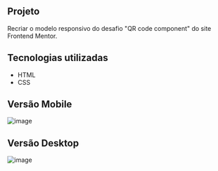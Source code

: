## Projeto
Recriar o modelo responsivo do desafio "QR code component" do site Frontend Mentor.

## Tecnologias utilizadas
- HTML
- CSS

## Versão Mobile
![image](https://github.com/gabspock/QRCode/assets/121103059/e9dc4317-4b82-485a-bf6d-29bbbbb916d9)

## Versão Desktop
![image](https://github.com/gabspock/QRCode/assets/121103059/8f97cf18-e092-432e-9ec4-14cd0d00898e)
